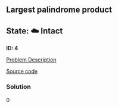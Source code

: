 ## Largest palindrome product

## State: :cloud: **Intact**

**ID: 4**

[Problem Description](https://projecteuler.net/problem=4)

[Source code](main.cpp)

### Solution
0